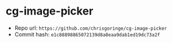 # cg-image-picker
- Repo url: `https://github.com/chrisgoringe/cg-image-picker`
- Commit hash: `e1c88898865072139d8a8eaa9dab1ed19dc73a2f`